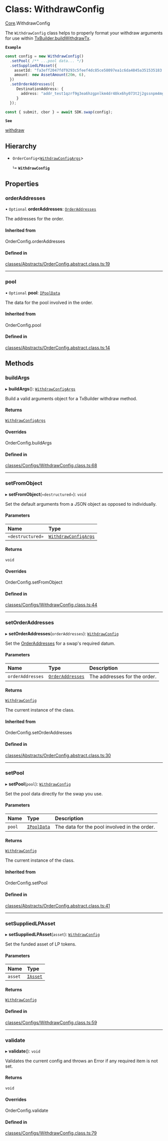 # Class: WithdrawConfig

[Core](../modules/Core.md).WithdrawConfig

The `WithdrawConfig` class helps to properly format your withdraw arguments for use within [TxBuilder.buildWithdrawTx](Core.TxBuilder.md#buildwithdrawtx).

**`Example`**

```ts
const config = new WithdrawConfig()
  .setPool( /** ...pool data... */)
  .setSuppliedLPAsset({
    assetId: "fa3eff2047fdf9293c5feef4dc85ce58097ea1c6da4845a351535183.74494e4459",
    amount: new AssetAmount(20n, 6),
  })
  .setOrderAddresses({
     DestinationAddress: {
       address: "addr_test1qzrf9g3ea6hzgpnlkm4dr48kx6hy073t2j2gssnpm4mgcnqdxw2hcpavmh0vexyzg476ytc9urgcnalujkcewtnd2yzsfd9r32"
     }
  });

const { submit, cbor } = await SDK.swap(config);
```

**`See`**

[withdraw](Core.SundaeSDK.md#withdraw)

## Hierarchy

- `OrderConfig`<[`WithdrawConfigArgs`](../interfaces/Core.WithdrawConfigArgs.md)\>

  ↳ **`WithdrawConfig`**

## Properties

### orderAddresses

• `Optional` **orderAddresses**: [`OrderAddresses`](../modules/Core.md#orderaddresses)

The addresses for the order.

#### Inherited from

OrderConfig.orderAddresses

#### Defined in

[classes/Abstracts/OrderConfig.abstract.class.ts:19](https://github.com/SundaeSwap-finance/sundae-sdk/blob/main/packages/core/src/classes/Abstracts/OrderConfig.abstract.class.ts#L19)

___

### pool

• `Optional` **pool**: [`IPoolData`](../interfaces/Core.IPoolData.md)

The data for the pool involved in the order.

#### Inherited from

OrderConfig.pool

#### Defined in

[classes/Abstracts/OrderConfig.abstract.class.ts:14](https://github.com/SundaeSwap-finance/sundae-sdk/blob/main/packages/core/src/classes/Abstracts/OrderConfig.abstract.class.ts#L14)

## Methods

### buildArgs

▸ **buildArgs**(): [`WithdrawConfigArgs`](../interfaces/Core.WithdrawConfigArgs.md)

Build a valid arguments object for a TxBuilder withdraw method.

#### Returns

[`WithdrawConfigArgs`](../interfaces/Core.WithdrawConfigArgs.md)

#### Overrides

OrderConfig.buildArgs

#### Defined in

[classes/Configs/WithdrawConfig.class.ts:68](https://github.com/SundaeSwap-finance/sundae-sdk/blob/main/packages/core/src/classes/Configs/WithdrawConfig.class.ts#L68)

___

### setFromObject

▸ **setFromObject**(`«destructured»`): `void`

Set the default arguments from a JSON object as opposed to individually.

#### Parameters

| Name | Type |
| :------ | :------ |
| `«destructured»` | [`WithdrawConfigArgs`](../interfaces/Core.WithdrawConfigArgs.md) |

#### Returns

`void`

#### Overrides

OrderConfig.setFromObject

#### Defined in

[classes/Configs/WithdrawConfig.class.ts:44](https://github.com/SundaeSwap-finance/sundae-sdk/blob/main/packages/core/src/classes/Configs/WithdrawConfig.class.ts#L44)

___

### setOrderAddresses

▸ **setOrderAddresses**(`orderAddresses`): [`WithdrawConfig`](Core.WithdrawConfig.md)

Set the [OrderAddresses](../modules/Core.md#orderaddresses) for a swap's required datum.

#### Parameters

| Name | Type | Description |
| :------ | :------ | :------ |
| `orderAddresses` | [`OrderAddresses`](../modules/Core.md#orderaddresses) | The addresses for the order. |

#### Returns

[`WithdrawConfig`](Core.WithdrawConfig.md)

The current instance of the class.

#### Inherited from

OrderConfig.setOrderAddresses

#### Defined in

[classes/Abstracts/OrderConfig.abstract.class.ts:30](https://github.com/SundaeSwap-finance/sundae-sdk/blob/main/packages/core/src/classes/Abstracts/OrderConfig.abstract.class.ts#L30)

___

### setPool

▸ **setPool**(`pool`): [`WithdrawConfig`](Core.WithdrawConfig.md)

Set the pool data directly for the swap you use.

#### Parameters

| Name | Type | Description |
| :------ | :------ | :------ |
| `pool` | [`IPoolData`](../interfaces/Core.IPoolData.md) | The data for the pool involved in the order. |

#### Returns

[`WithdrawConfig`](Core.WithdrawConfig.md)

The current instance of the class.

#### Inherited from

OrderConfig.setPool

#### Defined in

[classes/Abstracts/OrderConfig.abstract.class.ts:41](https://github.com/SundaeSwap-finance/sundae-sdk/blob/main/packages/core/src/classes/Abstracts/OrderConfig.abstract.class.ts#L41)

___

### setSuppliedLPAsset

▸ **setSuppliedLPAsset**(`asset`): [`WithdrawConfig`](Core.WithdrawConfig.md)

Set the funded asset of LP tokens.

#### Parameters

| Name | Type |
| :------ | :------ |
| `asset` | [`IAsset`](../interfaces/Core.IAsset.md) |

#### Returns

[`WithdrawConfig`](Core.WithdrawConfig.md)

#### Defined in

[classes/Configs/WithdrawConfig.class.ts:59](https://github.com/SundaeSwap-finance/sundae-sdk/blob/main/packages/core/src/classes/Configs/WithdrawConfig.class.ts#L59)

___

### validate

▸ **validate**(): `void`

Validates the current config and throws an Error if any required item is not set.

#### Returns

`void`

#### Overrides

OrderConfig.validate

#### Defined in

[classes/Configs/WithdrawConfig.class.ts:79](https://github.com/SundaeSwap-finance/sundae-sdk/blob/main/packages/core/src/classes/Configs/WithdrawConfig.class.ts#L79)
